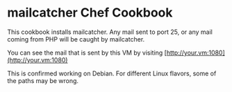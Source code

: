 mailcatcher Chef Cookbook
=========================

This cookbook installs mailcatcher.  Any mail sent to port 25, or any mail coming
from PHP will be caught by mailcatcher.

You can see the mail that is sent by this VM by visiting [http://your.vm:1080](http://your.vm:1080)

This is confirmed working on Debian.  For different Linux flavors, some of the paths
may be wrong.
